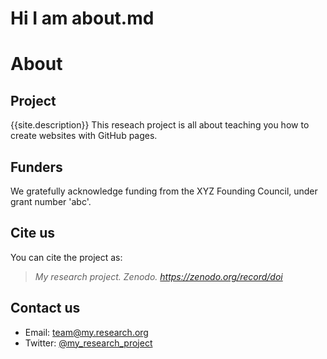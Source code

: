 # Hi I am about.md

# About

## Project
{{site.description}}
This reseach project is all about teaching you how to create websites with GitHub pages.

## Funders
We gratefully acknowledge funding from the XYZ Founding Council, under grant number 'abc'.

## Cite us
You can cite the project as:

> *My research project. Zenodo. https://zenodo.org/record/doi*

## Contact us

- Email: [team@my.research.org](mailto:{{site.email}})
- Twitter: [@my_research_project]({{site.twitter}})
